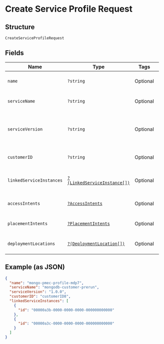 
# Create Service Profile Request

## Structure

`CreateServiceProfileRequest`

## Fields

| Name | Type | Tags | Description | Getter | Setter |
|  --- | --- | --- | --- | --- | --- |
| `name` | `?string` | Optional | Name for a service profile.<br>**Constraints**: *Maximum Length*: `500`, *Pattern*: `^(.*)$` | getName(): ?string | setName(?string name): void |
| `serviceName` | `?string` | Optional | Service being deployed.<br>**Constraints**: *Maximum Length*: `500`, *Pattern*: `^(.*)$` | getServiceName(): ?string | setServiceName(?string serviceName): void |
| `serviceVersion` | `?string` | Optional | Service version being deployed.<br>**Constraints**: *Maximum Length*: `64`, *Pattern*: `^[\w\d_\.\#\$\%\|^\&\*\@\!\-]{1,64}$` | getServiceVersion(): ?string | setServiceVersion(?string serviceVersion): void |
| `customerID` | `?string` | Optional | Id of particular customer.<br>**Constraints**: *Maximum Length*: `500`, *Pattern*: `^(.*)$` | getCustomerID(): ?string | setCustomerID(?string customerID): void |
| `linkedServiceInstances` | [`?(LinkedServiceInstance[])`](../../doc/models/linked-service-instance.md) | Optional | - | getLinkedServiceInstances(): ?array | setLinkedServiceInstances(?array linkedServiceInstances): void |
| `accessIntents` | [`?AccessIntents`](../../doc/models/access-intents.md) | Optional | - | getAccessIntents(): ?AccessIntents | setAccessIntents(?AccessIntents accessIntents): void |
| `placementIntents` | [`?PlacementIntents`](../../doc/models/placement-intents.md) | Optional | - | getPlacementIntents(): ?PlacementIntents | setPlacementIntents(?PlacementIntents placementIntents): void |
| `deploymentLocations` | [`?(DeploymentLocation[])`](../../doc/models/deployment-location.md) | Optional | - | getDeploymentLocations(): ?array | setDeploymentLocations(?array deploymentLocations): void |

## Example (as JSON)

```json
{
  "name": "mongo-pmec-profile-mdp7",
  "serviceName": "mongodb-customer-prerun",
  "serviceVersion": "1.0.0",
  "customerID": "customerID8",
  "linkedServiceInstances": [
    {
      "id": "00000a3b-0000-0000-0000-000000000000"
    },
    {
      "id": "00000a3c-0000-0000-0000-000000000000"
    }
  ]
}
```

